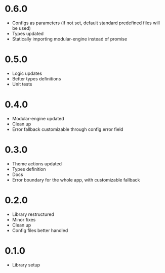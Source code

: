 # 0.6.0

- Configs as parameters (if not set, default standard predefined files will be used)
- Types updated
- Statically importing modular-engine instead of promise

# 0.5.0

- Logic updates
- Better types definitions
- Unit tests

# 0.4.0

- Modular-engine updated
- Clean up
- Error fallback customizable through config.error field

# 0.3.0

- Theme actions updated
- Types definition
- Docs
- Error boundary for the whole app, with customizable fallback

# 0.2.0

- Library restructured
- Minor fixes
- Clean up
- Config files better handled

# 0.1.0

- Library setup
